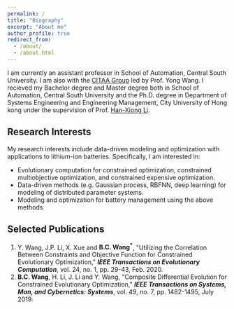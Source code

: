 ```yaml
---
permalink: /
title: "Biography"
excerpt: "About me"
author_profile: true
redirect_from: 
  - /about/
  - /about.html
---
```


I am currently an assistant professor in School of Automation, Central South University. I am also with the [CITAA Group](https://intleo.csu.edu.cn/index.html) led by Prof. Yong Wang. I recieved my Bachelor degree and Master degree both in School of Automation, Central South University and the Ph.D. degree in Department of Systems Engineering and Engineering Management, City University of Hong kong under the supervision of Prof. [Han-Xiong Li](https://www.cityu.edu.hk/seem/mehxli/).

Research Interests
------
My research interests include data-driven modeling and optimization with applications to lithium-ion batteries. Specifically, I am interested in:
- Evolutionary computation for constrained optimization, constrained multiobjective optimization, and constrained expensive optimization.
- Data-driven methods (e.g. Gaussian process, RBFNN, deep learning) for modeling of distributed parameter systems.
- Modeling and optimization for battery management using the above methods

Selected Publications
------
1. Y. Wang, J.P. Li, X. Xue and **B.C. Wang<sup>\*</sup>**, "Utilizing the Correlation Between Constraints and Objective Function for Constrained Evolutionary Optimization," ***IEEE Transactions on Evolutionary Computation***, vol. 24, no. 1, pp. 29-43, Feb. 2020.
2. **B.C. Wang**, H. Li, J. Li and Y. Wang, "Composite Differential Evolution for Constrained Evolutionary Optimization," ***IEEE Transactions on Systems, Man, and Cybernetics: Systems***, vol. 49, no. 7, pp. 1482-1495, July 2019.
